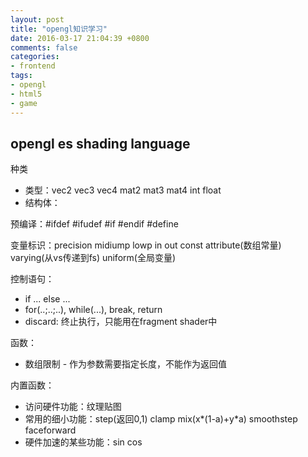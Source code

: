 ```yaml
---
layout: post
title: "opengl知识学习"
date: 2016-03-17 21:04:39 +0800
comments: false
categories:
- frontend
tags: 
- opengl
- html5
- game
---
```


## opengl es shading language

种类

* 类型：vec2 vec3 vec4 mat2 mat3 mat4 int float
* 结构体：

<!-- more -->

预编译：#ifdef #ifudef #if #endif #define

变量标识：precision midiump lowp in out const attribute(数组常量) varying(从vs传递到fs) uniform(全局变量)


控制语句：

* if ... else ...
* for(..;..;..), while(...), break, return
* discard: 终止执行，只能用在fragment shader中

函数：

* 数组限制 - 作为参数需要指定长度，不能作为返回值


内置函数：

* 访问硬件功能：纹理贴图
* 常用的细小功能：step(返回0,1) clamp mix(x*(1-a)+y*a) smoothstep faceforward
* 硬件加速的某些功能：sin cos